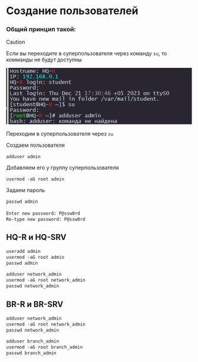 # Создание пользователей

### Общий принцип такой:


> [!CAUTION]
> Если вы переходите в суперпользователя через команду `su`, то комманды не будут доступны

<p align="center">
  <img src="pic1.png">
</p>

Переходим в суперпользователя через `su`

Создаем пользователя

```
adduser admin
```

Добавляем его у группу суперпользователя

```
usermod -aG root admin
```

Задаем пароль

```
passwd admin

Enter new password: P@ssw0rd
Re-type new password: P@ssw0rd
```

## HQ-R и HQ-SRV

```
useradd admin
usermod -aG root admin
passwd admin
```

```
adduser network_admin
usermod -aG root network_admin
passwd network_admin
```

## BR-R и BR-SRV

```
adduser network_admin
usermod -aG root network_admin
passwd network_admin
```

```
adduser branch_admin
usermod -aG root branch_admin
passwd branch_admin
```